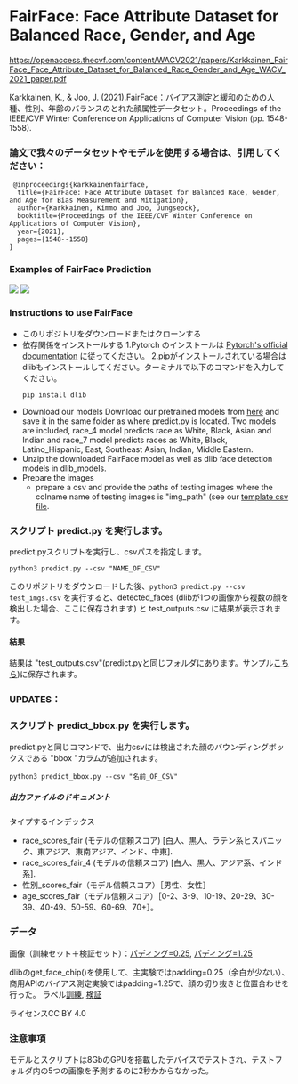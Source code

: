 # FairFace: Face Attribute Dataset for Balanced Race, Gender, and Age

https://openaccess.thecvf.com/content/WACV2021/papers/Karkkainen_FairFace_Face_Attribute_Dataset_for_Balanced_Race_Gender_and_Age_WACV_2021_paper.pdf

Karkkainen, K., & Joo, J. (2021).FairFace：バイアス測定と緩和のための人種、性別、年齢のバランスのとれた顔属性データセット。Proceedings of the IEEE/CVF Winter Conference on Applications of Computer Vision (pp. 1548-1558).

### 論文で我々のデータセットやモデルを使用する場合は、引用してください：
```
 @inproceedings{karkkainenfairface,
  title={FairFace: Face Attribute Dataset for Balanced Race, Gender, and Age for Bias Measurement and Mitigation},
  author={Karkkainen, Kimmo and Joo, Jungseock},
  booktitle={Proceedings of the IEEE/CVF Winter Conference on Applications of Computer Vision},
  year={2021},
  pages={1548--1558}
}
```

### Examples of FairFace Prediction
![](https://github.com/dchen236/FairFace/blob/master/examples/female.png)
![](https://github.com/dchen236/FairFace/blob/master/examples/male.png)

### Instructions to use FairFace

- このリポジトリをダウンロードまたはクローンする
- 依存関係をインストールする
   1.Pytorch のインストールは [Pytorch's official documentation](https://pytorch.org/get-started/locally/) に従ってください。
   2.pipがインストールされている場合はdlibもインストールしてください。ターミナルで以下のコマンドを入力してください。
   ```
   pip install dlib
   ```
- Download our models
   Download our pretrained models from [here](https://drive.google.com/drive/folders/1F_pXfbzWvG-bhCpNsRj6F_xsdjpesiFu?usp=sharing) and save it in the same folder as where predict.py is located. Two models are included, race_4 model predicts race as White, Black, Asian and Indian and race_7 model predicts races as White, Black, Latino_Hispanic, East, Southeast Asian, Indian, Middle Eastern.
- Unzip the downloaded FairFace model as well as dlib face detection models in dlib_models.
- Prepare the images
   - prepare a csv and provide the paths of testing images where the colname name of testing images is "img_path" (see our [template csv file](https://github.com/dchen236/FairFace/blob/master/test_imgs.csv).
### スクリプト predict.py を実行します。
predict.pyスクリプトを実行し、csvパスを指定します。
```
python3 predict.py --csv "NAME_OF_CSV"
```
このリポジトリをダウンロードした後、`python3 predict.py --csv test_imgs.csv` を実行すると、detected_faces (dlibが1つの画像から複数の顔を検出した場合、ここに保存されます) と test_outputs.csv に結果が表示されます。
#### 結果
結果は "test_outputs.csv"(predict.pyと同じフォルダにあります。サンプル[こちら](https://github.com/dchen236/FairFace/blob/master/test_outputs.csv))に保存されます。

### UPDATES：

### スクリプト predict_bbox.py を実行します。
 predict.pyと同じコマンドで、出力csvには検出された顔のバウンディングボックスである "bbox "カラムが追加されます。
```
python3 predict_bbox.py --csv "名前_OF_CSV"
```
 

##### 出力ファイルのドキュメント
タイプするインデックス
- race_scores_fair (モデルの信頼スコア) [白人、黒人、ラテン系ヒスパニック、東アジア、東南アジア、インド、中東].
- race_scores_fair_4 (モデルの信頼スコア) [白人、黒人、アジア系、インド系].
- 性別_scores_fair（モデル信頼スコア）［男性、女性］
- age_scores_fair（モデル信頼スコア）［0-2、3-9、10-19、20-29、30-39、40-49、50-59、60-69、70+］。


### データ
画像（訓練セット＋検証セット）：[パディング=0.25](https://drive.google.com/file/d/1Z1RqRo0_JiavaZw2yzZG6WETdZQ8qX86/view), [パディング=1.25](https://drive.google.com/file/d/1g7qNOZz9wC7OfOhcPqH1EZ5bk1UFGmlL/view)

dlibのget_face_chip()を使用して、主実験ではpadding=0.25（余白が少ない）、商用APIのバイアス測定実験ではpadding=1.25で、顔の切り抜きと位置合わせを行った。
ラベル[訓練](https://drive.google.com/file/d/1i1L3Yqwaio7YSOCj7ftgk8ZZchPG7dmH/view), [検証](https://drive.google.com/file/d/1wOdja-ezstMEp81tX1a-EYkFebev4h7D/view)

ライセンスCC BY 4.0

### 注意事項
モデルとスクリプトは8GbのGPUを搭載したデバイスでテストされ、テストフォルダ内の5つの画像を予測するのに2秒かからなかった。
